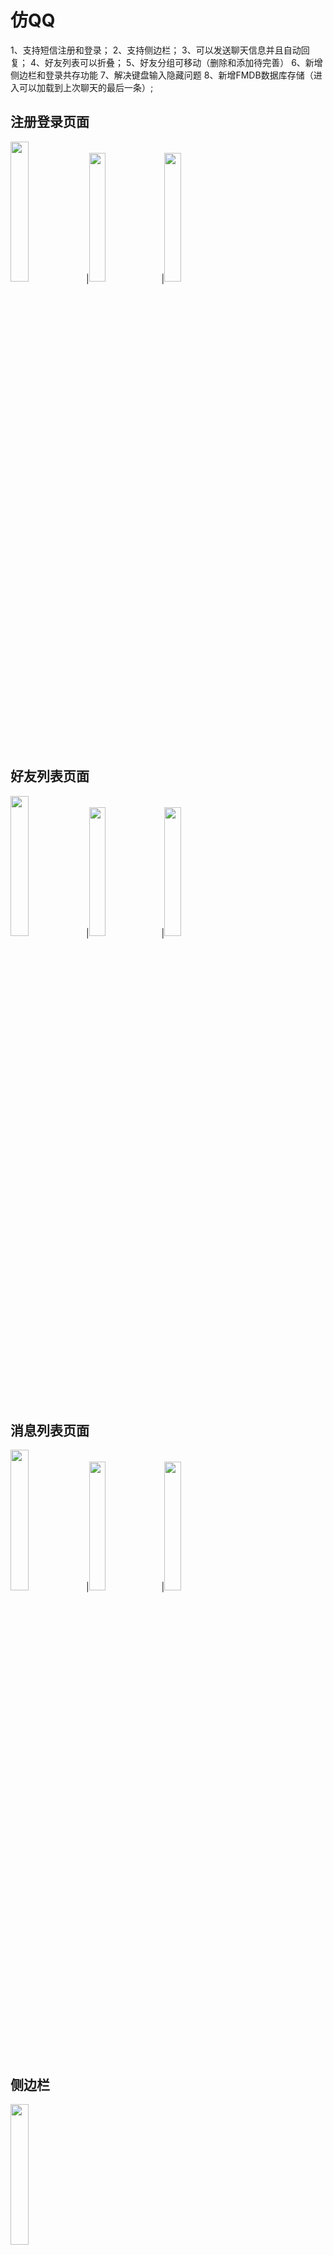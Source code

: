 # 仿QQ
1、支持短信注册和登录；
2、支持侧边栏；
3、可以发送聊天信息并且自动回复；
4、好友列表可以折叠；
5、好友分组可移动（删除和添加待完善）
6、新增侧边栏和登录共存功能
7、解决键盘输入隐藏问题
8、新增FMDB数据库存储（进入可以加载到上次聊天的最后一条）;

<div>


<h2><a id="foundation">注册登录页面</a></h2>
<div>
<img src="https://github.com/UEdge/QQ/blob/master/%E4%BB%BFQQ/img/IMG_1503.PNG" width="24%">|<img src="https://github.com/UEdge/QQ/blob/master/%E4%BB%BFQQ/img/IMG_1504.PNG" width="23%">|<img src="https://github.com/UEdge/QQ/blob/master/%E4%BB%BFQQ/img/IMG_1505.PNG" width="23%">
</div>
<br>
<br>

<h2><a id="foundation">好友列表页面</a></h2>
<div>
<img src="https://github.com/UEdge/QQ/blob/master/%E4%BB%BFQQ/img/IMG_1507.PNG" width="24%">|<img src="https://github.com/UEdge/QQ/blob/master/%E4%BB%BFQQ/img/IMG_1508.PNG" width="23%">|<img src="https://github.com/UEdge/QQ/blob/master/%E4%BB%BFQQ/img/IMG_1510.PNG" width="23%">
</div>
<br>
<br>

<h2><a id="foundation">消息列表页面</a></h2>
<div>
<img src="https://github.com/UEdge/QQ/blob/master/%E4%BB%BFQQ/img/IMG_1506.PNG" width="24%">|<img src="https://github.com/UEdge/QQ/blob/master/%E4%BB%BFQQ/img/IMG_1511.PNG" width="23%">|<img src="https://github.com/UEdge/QQ/blob/master/%E4%BB%BFQQ/img/IMG_1512.PNG" width="23%">
</div>
<br>
<br>


<h2><a id="foundation">侧边栏</a></h2>
<div>
<img src="https://github.com/UEdge/QQ/blob/master/%E4%BB%BFQQ/img/IMG_1513.PNG" width="24%">
</div>
<br>
<br>

</div>
